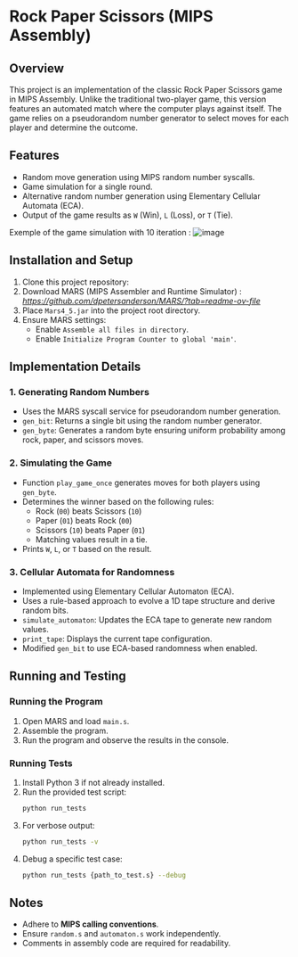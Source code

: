 # Rock Paper Scissors (MIPS Assembly)

## Overview
This project is an implementation of the classic Rock Paper Scissors game in MIPS Assembly. Unlike the traditional two-player game, this version features an automated match where the computer plays against itself. The game relies on a pseudorandom number generator to select moves for each player and determine the outcome.

## Features
- Random move generation using MIPS random number syscalls.
- Game simulation for a single round.
- Alternative random number generation using Elementary Cellular Automata (ECA).
- Output of the game results as `W` (Win), `L` (Loss), or `T` (Tie).

Exemple of the game simulation with 10 iteration : 
![image](https://github.com/user-attachments/assets/d16c6b07-2702-4450-a2a2-99d9bd4ddb11)

## Installation and Setup
1. Clone this project repository:
2. Download MARS (MIPS Assembler and Runtime Simulator) : *https://github.com/dpetersanderson/MARS/?tab=readme-ov-file*
3. Place `Mars4_5.jar` into the project root directory.
4. Ensure MARS settings:
   - Enable `Assemble all files in directory`.
   - Enable `Initialize Program Counter to global 'main'`.

## Implementation Details
### 1. Generating Random Numbers
- Uses the MARS syscall service for pseudorandom number generation.
- `gen_bit`: Returns a single bit using the random number generator.
- `gen_byte`: Generates a random byte ensuring uniform probability among rock, paper, and scissors moves.

### 2. Simulating the Game
- Function `play_game_once` generates moves for both players using `gen_byte`.
- Determines the winner based on the following rules:
  - Rock (`00`) beats Scissors (`10`)
  - Paper (`01`) beats Rock (`00`)
  - Scissors (`10`) beats Paper (`01`)
  - Matching values result in a tie.
- Prints `W`, `L`, or `T` based on the result.

### 3. Cellular Automata for Randomness
- Implemented using Elementary Cellular Automaton (ECA).
- Uses a rule-based approach to evolve a 1D tape structure and derive random bits.
- `simulate_automaton`: Updates the ECA tape to generate new random values.
- `print_tape`: Displays the current tape configuration.
- Modified `gen_bit` to use ECA-based randomness when enabled.

## Running and Testing
### Running the Program
1. Open MARS and load `main.s`.
2. Assemble the program.
3. Run the program and observe the results in the console.

### Running Tests
1. Install Python 3 if not already installed.
2. Run the provided test script:
   ```sh
   python run_tests
   ```
3. For verbose output:
   ```sh
   python run_tests -v
   ```
4. Debug a specific test case:
   ```sh
   python run_tests {path_to_test.s} --debug
   ```
## Notes
- Adhere to **MIPS calling conventions**.
- Ensure `random.s` and `automaton.s` work independently.
- Comments in assembly code are required for readability.

